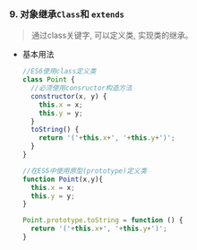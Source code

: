### 9.  对象继承`Class`和 `extends`

> 通过class关键字, 可以定义类, 实现类的继承。

* 基本用法

  ```JavaScript
  //ES6使用class定义类
  class Point {
    //必须使用consructor构造方法
    constructor(x, y) {
      this.x = x;
      this.y = y;
    }
    toString() {
      return '('+this.x+', '+this.y+')';
    }
  }

  //在ES5中使用原型(prototype)定义类
  function Point(x,y){
    this.x = x;
    this.y = y;
  }

  Point.prototype.toString = function () {
    return '('+this.x+', '+this.y+')';
  }
  ```